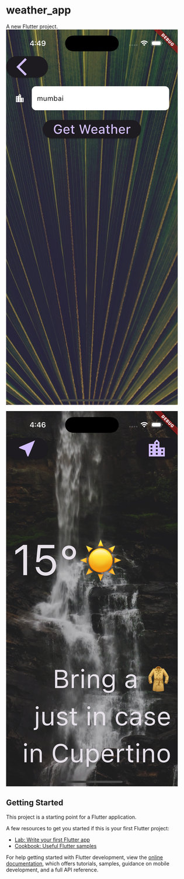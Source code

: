 # weather_app

A new Flutter project.
 ![Image Alt](https://github.com/mayurranshinge08/weather_app/blob/599644b7b5c4478e06638e504a0614ec00afae63/search_city.png)
 
  ![Image Alt](https://github.com/mayurranshinge08/weather_app/blob/599644b7b5c4478e06638e504a0614ec00afae63/network_screen.png)

## Getting Started

This project is a starting point for a Flutter application.

A few resources to get you started if this is your first Flutter project:

- [Lab: Write your first Flutter app](https://docs.flutter.dev/get-started/codelab)
- [Cookbook: Useful Flutter samples](https://docs.flutter.dev/cookbook)

For help getting started with Flutter development, view the
[online documentation](https://docs.flutter.dev/), which offers tutorials,
samples, guidance on mobile development, and a full API reference.
